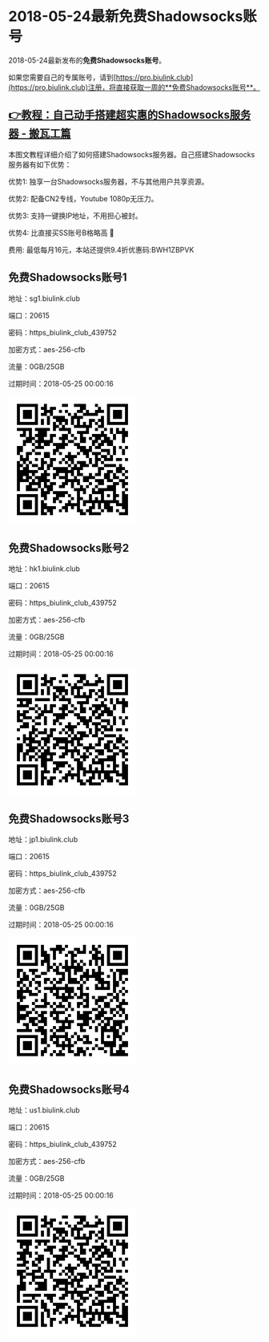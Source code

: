 # 2018-05-24最新**免费Shadowsocks账号**

2018-05-24最新发布的**免费Shadowsocks账号**。

如果您需要自己的专属账号，请到[https://pro.biulink.club](https://pro.biulink.club)注册，将直接获取一周的**免费Shadowsocks账号**。

## [👉教程：自己动手搭建超实惠的Shadowsocks服务器 - 搬瓦工篇](https://github.com/Biulink/ShadowsocksTutorials/blob/master/%E6%95%99%E6%82%A8%E8%87%AA%E5%B7%B1%E5%8A%A8%E6%89%8B%E6%90%AD%E5%BB%BA%E8%B6%85%E5%AE%9E%E6%83%A0%E7%9A%84Shadowsocks%E6%9C%8D%E5%8A%A1%E5%99%A8%20-%20%E6%90%AC%E7%93%A6%E5%B7%A5%E7%AF%87.md)
  
  本图文教程详细介绍了如何搭建Shadowsocks服务器。自己搭建Shadowsocks服务器有如下优势：

  优势1: 独享一台Shadowsocks服务器，不与其他用户共享资源。

  优势2: 配备CN2专线，Youtube 1080p无压力。

  优势3: 支持一键换IP地址，不用担心被封。

  优势4: 比直接买SS账号B格略高 🙂

  费用: 最低每月16元，本站还提供9.4折优惠码:BWH1ZBPVK  
## 免费Shadowsocks账号1

地址：sg1.biulink.club

端口：20615

密码：https_biulink_club_439752

加密方式：aes-256-cfb

流量：0GB/25GB

过期时间：2018-05-25 00:00:16

![免费Shadowsocks账号](../qrcode/85e5b5ad-fb82-4044-82ec-d04a0398eaf6.png)

## 免费Shadowsocks账号2

地址：hk1.biulink.club

端口：20615

密码：https_biulink_club_439752

加密方式：aes-256-cfb

流量：0GB/25GB

过期时间：2018-05-25 00:00:16

![免费Shadowsocks账号](../qrcode/b7aed569-917d-406f-bbff-83fa5666c22a.png)

## 免费Shadowsocks账号3

地址：jp1.biulink.club

端口：20615

密码：https_biulink_club_439752

加密方式：aes-256-cfb

流量：0GB/25GB

过期时间：2018-05-25 00:00:16

![免费Shadowsocks账号](../qrcode/0acfaa7b-2ad9-476c-8230-43cd880f8c1d.png)

## 免费Shadowsocks账号4

地址：us1.biulink.club

端口：20615

密码：https_biulink_club_439752

加密方式：aes-256-cfb

流量：0GB/25GB

过期时间：2018-05-25 00:00:16

![免费Shadowsocks账号](../qrcode/5cdca4c3-a57e-4860-b712-f7331ae5ac99.png)

